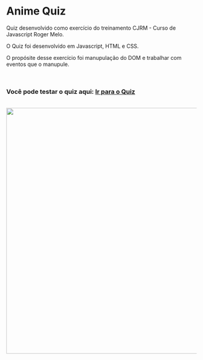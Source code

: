 


<h1>Anime Quiz</h1>

<p> Quiz desenvolvido como exercício do treinamento CJRM - Curso de Javascript Roger Melo.</p>
<p>O Quiz foi desenvolvido em Javascript, HTML e CSS.</p>
<p>O propósite desse exercício foi manupulação do DOM e trabalhar com eventos que o manupule.</p>
<br/>
<h3> Você pode testar o quiz aqui: <a href="https://quiz-cjrm.netlify.app"> Ir para o Quiz </a></h3>
<br/>


<img width="650px" src="https://i.imgur.com/Rvbiv3e.png"/>



